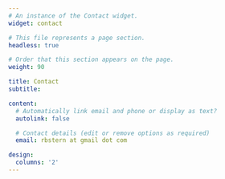```yaml
---
# An instance of the Contact widget.
widget: contact

# This file represents a page section.
headless: true

# Order that this section appears on the page.
weight: 90

title: Contact
subtitle:

content:
  # Automatically link email and phone or display as text?
  autolink: false

  # Contact details (edit or remove options as required)
  email: rbstern at gmail dot com

design:
  columns: '2'
---
```

